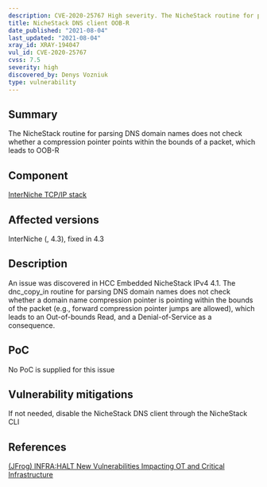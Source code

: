 ```yaml
---
description: CVE-2020-25767 High severity. The NicheStack routine for parsing DNS domain names does not check whether a compression pointer points within the bounds of a packet, which leads to OOB-R
title: NicheStack DNS client OOB-R
date_published: "2021-08-04"
last_updated: "2021-08-04"
xray_id: XRAY-194047
vul_id: CVE-2020-25767
cvss: 7.5
severity: high
discovered_by: Denys Vozniuk
type: vulnerability
---
```

## Summary
The NicheStack routine for parsing DNS domain names does not check whether a compression pointer points within the bounds of a packet, which leads to OOB-R

## Component

[InterNiche TCP/IP stack](https://www.hcc-embedded.com/products/networking/tcpip-applications)

## Affected versions

InterNiche (, 4.3), fixed in 4.3

## Description

An issue was discovered in HCC Embedded NicheStack IPv4 4.1. The dnc_copy_in routine for parsing DNS domain names does not check whether a domain name compression pointer is pointing within the bounds of the packet (e.g., forward compression pointer jumps are allowed), which leads to an Out-of-bounds Read, and a Denial-of-Service as a consequence.

## PoC

No PoC is supplied for this issue

## Vulnerability mitigations

If not needed, disable the NicheStack DNS client through the NicheStack CLI

## References

[(JFrog) INFRA:HALT New Vulnerabilities Impacting OT and Critical Infrastructure](https://jfrog.com/blog/infrahalt-14-new-security-vulnerabilities-found-in-nichestack/)
